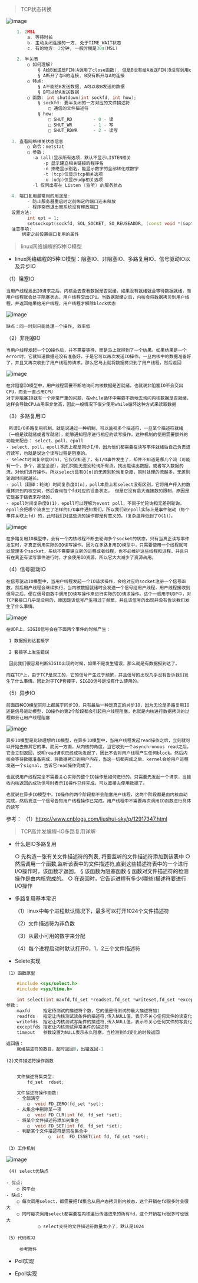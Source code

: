 > TCP状态转换

![image](https://user-images.githubusercontent.com/42632290/133098061-f85ea94b-aca7-4911-8d0f-981f9544e159.png)

```cpp
	1. 2MSL
		a. 等待时长
		b. 主动关闭连接的一方, 处于TIME_WAIT状态
		c. 有的地方: 2分钟, 一般时候是30s(MSL)
    
	2. 半关闭
		○ 如何理解?
			§ A给B发送是FIN(A调用了close函数), 但是B没有给A发送FIN(B没有调用close)
			§ A断开了与B的连接, B没有断开与A的连接
		○ 特点:
			§ A不能给B发送数据, A可以收B发送的数据
			§ B可以给A发送数据
		○ 函数: int shutdown(int sockfd, int how);
			§ sockfd: 要半关闭的一方对应的文件描述符
				□ 通信的文件描述符
			§ how:
				□ SHUT_RD        - 0 - 读
				□ SHUT_WR        - 1 - 写
				□ SHUT_RDWR      - 2 - 读写
        
  3. 查看网络相关状态信息
		○ 命令：netstat
		○ 参数：
          -a (all)显示所有选项，默认不显示LISTEN相关
		      -p 显示建立相关链接的程序名
		      -n 拒绝显示别名，能显示数字的全部转化成数字
		      -t (tcp)仅显示tcp相关选项
		      -u (udp)仅显示udp相关选项
          -l 仅列出有在 Listen (监听) 的服务状态
          
  4. 端口复用最常用的用途是:
	    - 防止服务器重启时之前绑定的端口还未释放
	    - 程序突然退出而系统没有释放端口
  设置方法:
	    int opt = 1;    
	    setsockopt(sockfd, SOL_SOCKET, SO_REUSEADDR, (const void *)&opt, sizeof(opt)); 
  注意事项:
      绑定之前设置端口复用的属性
```


> linux网络编程的5种IO模型

  - linux网络编程的5种IO模型：阻塞IO、非阻塞IO、多路复用IO、信号驱动IO以及异步IO
  
  （1）阻塞IO

    当用户线程发出IO请求之后，内核会去查看数据是否就绪，如果没有就绪就会等待数据就绪，而用户线程就会处于阻塞状态，用户线程交出CPU。当数据就绪之后，内核会将数据拷贝到用户线程，并返回结果给用户线程，用户线程才解除block状态
      
![image](https://user-images.githubusercontent.com/42632290/133789513-38813c7d-9c2e-4e45-af53-f7aaf4cf5b0f.png)

    缺点：同一时刻只能处理一个操作, 效率低

  （2）非阻塞IO
  
    当用户线程发起一个IO操作后，并不需要等待，而是马上就得到了一个结果。如果结果是一个error时，它就知道数据还没有准备好，于是它可以再次发送IO操作。一旦内核中的数据准备好了，并且又再次收到了用户线程的请求，那么它马上就将数据拷贝到了用户线程，然后返回

![image](https://user-images.githubusercontent.com/42632290/133790623-e908a062-17db-440e-a0a0-52bc70ce11a4.png)

    在非阻塞IO模型中，用户线程需要不断地询问内核数据是否就绪，也就说非阻塞IO不会交出CPU，而会一直占用CPU
    对于非阻塞IO就有一个非常严重的问题，在while循环中需要不断地去询问内核数据是否就绪，这样会导致CPU占用率非常高，因此一般情况下很少使用while循环这种方式来读取数据

  （3）多路复用IO
  
     所谓I/O多路复用机制，就是说通过一种机制，可以监视多个描述符，一旦某个描述符就绪（一般是读就绪或者写就绪），能够通知程序进行相应的读写操作。这种机制的使用需要额外的功能来配合： select、poll、epoll
    - select、poll，epoll本质上都是同步I/O，因为他们都需要在读写事件就绪后自己负责进行读写，也就是说这个读写过程是阻塞的。
    - select时间复杂度O(n)，它仅仅知道了，有I/O事件发生了，却并不知道是哪几个流（可能有一个，多个，甚至全部），我们只能无差别轮询所有流，找出能读出数据，或者写入数据的流，对他们进行操作。所以select具有O(n)的无差别轮询复杂度，同时处理的流越多，无差别轮询时间就越长。
    - poll（翻译：轮询）时间复杂度O(n)，poll本质上和select没有区别，它将用户传入的数组拷贝到内核空间，然后查询每个fd对应的设备状态， 但是它没有最大连接数的限制，原因是它是基于链表来存储的.
    - epoll时间复杂度O(1)，epoll可以理解为event poll，不同于忙轮询和无差别轮询，epoll会把哪个流发生了怎样的I/O事件通知我们。所以我们说epoll实际上是事件驱动（每个事件关联上fd）的，此时我们对这些流的操作都是有意义的。（复杂度降低到了O(1)）。  
  
![image](https://user-images.githubusercontent.com/42632290/133792988-1ea389d4-1d6d-4568-b288-8887cb34b775.png)
  
    在多路复用IO模型中，会有一个内核线程不断去轮询多个socket的状态，只有当真正读写事件发生时，才真正调用实际的IO读写操作。因为在多路复用IO模型中，只需要使用一个线程就可以管理多个socket，系统不需要建立新的进程或者线程，也不必维护这些线程和进程，并且只有在真正有读写事件进行时，才会使用IO资源，所以它大大减少了资源占用。
  
  （4）信号驱动IO
  
    在信号驱动IO模型中，当用户线程发起一个IO请求操作，会给对应的socket注册一个信号函数，然后用户线程会继续执行，当内核数据就绪时会发送一个信号给用户线程，用户线程接收到信号之后，便在信号函数中调用IO读写操作来进行实际的IO请求操作。这个一般用于UDP中，对TCP套接口几乎是没用的，原因是该信号产生得过于频繁，并且该信号的出现并没有告诉我们发生了什么事情。
  
  ![image](https://user-images.githubusercontent.com/42632290/133793109-4f3b8d63-0fb2-42e0-83d1-70e8aa272297.png)

    在UDP上，SIGIO信号会在下面两个事件的时候产生：

     1 数据报到达套接字

     2 套接字上发生错误

     因此我们很容易判断SIGIO出现的时候，如果不是发生错误，那么就是有数据报到达了。

    而在TCP上，由于TCP是双工的，它的信号产生过于频繁，并且信号的出现几乎没有告诉我们发生了什么事情。因此对于TCP套接字，SIGIO信号是没有什么使用的。

  （5）异步IO

    前面四种IO模型实际上都属于同步IO，只有最后一种是真正的异步IO，因为无论是多路复用IO还是信号驱动模型，IO操作的第2个阶段都会引起用户线程阻塞，也就是内核进行数据拷贝的过程都会让用户线程阻塞

![image](https://user-images.githubusercontent.com/42632290/133794545-213b4c41-b74a-4742-9fb7-829074050aa7.png)

    异步IO模型是比较理想的IO模型，在异步IO模型中，当用户线程发起read操作之后，立刻就可以开始去做其它的事。而另一方面，从内核的角度，当它收到一个asynchronous read之后，它会立刻返回，说明read请求已经成功发起了，因此不会对用户线程产生任何block。然后内核会等待数据准备完成，将数据拷贝到用户内存，当这一切都完成之后，kernel会给用户进程发送一个signal，告诉它read操作完成了。
    
    也就说用户线程完全不需要关心实际的整个IO操作是如何进行的，只需要先发起一个请求，当接收内核返回的成功信号时表示IO操作已经完成，可以直接去使用数据了。

    也就说在异步IO模型中，IO操作的两个阶段都不会阻塞用户线程，这两个阶段都是由内核自动完成，然后发送一个信号告知用户线程操作已完成。用户线程中不需要再次调用IO函数进行具体的读写

参考：
（1）https://www.cnblogs.com/liushui-sky/p/12917347.html


> TCP高并发编程-IO多路复用详解

  - 什么是IO多路复用

     ○ 先构造一张有关文件描述符的列表, 将要监听的文件描述符添加到该表中
     ○ 然后调用一个函数,监听该表中的文件描述符,直到这些描述符表中的一个进行I/O操作时，该函数才返回。
	   § 该函数为阻塞函数
	   § 函数对文件描述符的检测操作是由内核完成的。
     ○ 在返回时，它告诉进程有多少(哪些)描述符要进行I/O操作
	
  - 多路复用基本常识

    （1）linux中每个进程默认情况下，最多可以打开1024个文件描述符
    
    （2）文件描述符为非负数
    
    （3）从最小可用的数字来分配
    
    （4）每个进程启动时默认打开0，1，2三个文件描述符

   - Selete实现
 
    （1）函数原型
    
```cpp
    #include <sys/select.h>
    #include <sys/time.h>

    int select(int maxfd,fd_set *readset,fd_set *writeset,fd_set *exceptset,const struct timeval *timeout)
参数：
    maxfd     指定待测试的描述符个数，它的值是待测试的最大描述符加1
    readfds   指定让内核测试读条件的描述符,传入NULL值，表示不关心任何文件的读变化
    writefds  指定让内核测试写条件的描述符,传入NULL值，表示不关心任何文件的写变化
    exceptfds 指定让内核测试异常条件的描述符
    timeout   参数设置为NULL表示永久阻塞，当检测到fd变化的时候返回
    
返回值：
    就绪描述符的数目，超时返回0，出错返回-1
```

    (2)文件描述符操作函数
    
```cpp
  
    文件描述符集类型: 
        fd_set  rdset;
	
    文件描述符操作函数:
	- 全部清空
		○  void FD_ZERO(fd_set *set);
	- 从集合中删除某一项
		○  void FD_CLR(int fd, fd_set *set);
	- 将某个文件描述符添加到集合
		○  void FD_SET(int fd, fd_set *set);
	- 判断某个文件描述符是否在集合中
                ○  int  FD_ISSET(int fd, fd_set *set);  
```
    （3）工作机制
    
![image](https://user-images.githubusercontent.com/42632290/133985013-2f090d9f-33bc-42e3-8259-61e98a3d8b21.png)
    
     (4) select优缺点

	- 优点:
		○ 跨平台
	- 缺点:
		○ 每次调用select，都需要把fd集合从用户态拷贝到内核态，这个开销在fd很多时会很大
		○ 同时每次调用select都需要在内核遍历传递进来的所有fd，这个开销在fd很多时也很大
                ○ select支持的文件描述符数量太小了，默认是1024
 
    （5）代码练习
 
         参考附件


  - Poll实现

  - Epoll实现


